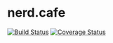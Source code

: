 # nerd.cafe

[![Build Status](https://travis-ci.org/jonathan-meyer/nerd-cafe.svg?branch=master)](https://travis-ci.org/jonathan-meyer/nerd-cafe)
[![Coverage Status](https://coveralls.io/repos/github/jonathan-meyer/nerd-cafe/badge.svg?branch=master)](https://coveralls.io/github/jonathan-meyer/nerd-cafe?branch=master)
